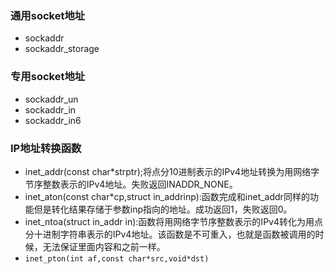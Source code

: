 ### 通用socket地址

- sockaddr
- sockaddr_storage

### 专用socket地址

- sockaddr_un
- sockaddr_in
- sockaddr_in6

### IP地址转换函数

- inet_addr(const char*strptr);将点分10进制表示的IPv4地址转换为用网络字节序整数表示的IPv4地址。失败返回INADDR_NONE。
- inet_aton(const char*cp,struct in_addrinp):函数完成和inet_addr同样的功能但是转化结果存储于参数inp指向的地址。成功返回1，失败返回0。
- inet_ntoa(struct in_addr in):函数将用网络字节序整数表示的IPv4转化为用点分十进制字符串表示的IPv4地址。该函数是不可重入，也就是函数被调用的时候，无法保证里面内容和之前一样。
- `inet_pton(int af,const char*src,void*dst)`